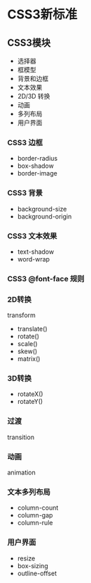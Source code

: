 # CSS3新标准

## CSS3模块

- 选择器
- 框模型
- 背景和边框
- 文本效果
- 2D/3D 转换
- 动画
- 多列布局
- 用户界面

### CSS3 边框

- border-radius
- box-shadow
- border-image

### CSS3 背景

- background-size
- background-origin

### CSS3 文本效果

- text-shadow
- word-wrap

### CSS3 @font-face 规则

### 2D转换

transform

- translate()
- rotate()
- scale()
- skew()
- matrix()

### 3D转换

- rotateX()
- rotateY()

### 过渡

transition

### 动画

animation

### 文本多列布局

- column-count
- column-gap
- column-rule

### 用户界面

- resize
- box-sizing
- outline-offset